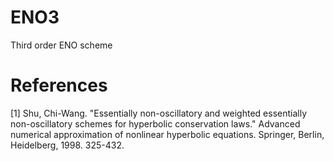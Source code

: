 # ENO3
Third order ENO scheme
# References 
[1] Shu, Chi-Wang. "Essentially non-oscillatory and weighted essentially non-oscillatory schemes for hyperbolic conservation laws." Advanced numerical approximation of nonlinear hyperbolic equations. Springer, Berlin, Heidelberg, 1998. 325-432.
